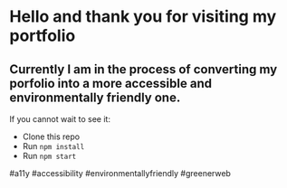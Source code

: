# Hello and thank you for visiting my portfolio

## Currently I am in the process of converting my porfolio into a more accessible and environmentally friendly one.

If you cannot wait to see it:
- Clone this repo
- Run `npm install`
- Run `npm start`

#a11y #accessibility #environmentallyfriendly #greenerweb
